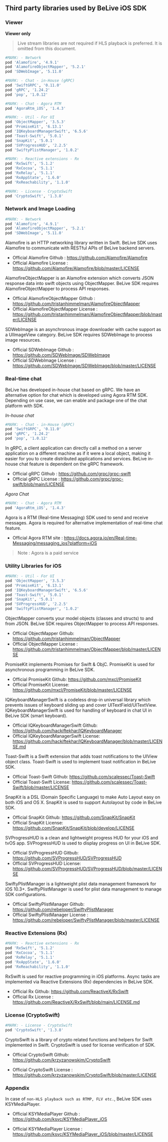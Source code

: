 ## Third party libraries used by BeLive iOS SDK

### Viewer

**Viewer only**

> Live stream libraries are not required if HLS playback is preferred. It is omitted from this document.

```bash
#MARK: - Network
pod 'Alamofire', '4.9.1'
pod 'AlamofireObjectMapper', '5.2.1'
pod 'SDWebImage', '5.11.0'

#MARK: - Chat - in-House (gRPC)
pod 'SwiftGRPC', '0.11.0'
pod 'gRPC', '1.24.2'
pod 'pop', '1.0.12'

#MARK: - Chat - Agora RTM
pod 'AgoraRtm_iOS', '1.4.3'

#MARK: - Util - For UI
pod 'ObjectMapper', '3.5.3'
pod 'PromiseKit', '6.13.1'
pod 'IQKeyboardManagerSwift', '6.5.6'
pod 'Toast-Swift', '5.0.1'
pod 'SnapKit', '5.0.1'
pod 'SVProgressHUD', '2.2.5'
pod 'SwiftyPlistManager', '1.0.2'

#MARK: - Reactive extensions - Rx
pod 'RxSwift', '5.1.2'
pod 'RxCocoa', '5.1.1'
pod 'RxRelay', '5.1.1'
pod 'RxAppState', '1.6.0'
pod 'RxReachability', '1.1.0'

#MARK: - License - CryptoSwift
pod 'CryptoSwift', '1.3.8'
```

### Network and Image Loading

```bash
#MARK: - Network
pod 'Alamofire', '4.9.1'
pod 'AlamofireObjectMapper', '5.2.1'
pod 'SDWebImage', '5.11.0'
```

Alamofire is an HTTP networking library written in Swift. BeLive SDK uses Alamofire to communicate with RESTful APIs of BeLive backend servers.

- Official Alamofire Github : https://github.com/Alamofire/Alamofire
- Official Alamofire License : https://github.com/Alamofire/Alamofire/blob/master/LICENSE

AlamofireObjectMapper is an Alamofire extension which converts JSON response data into swift objects using ObjectMapper. BeLive SDK requires AlamofireObjectMapper to process API responses.

- Official AlamofireObjectMapper Github : https://github.com/tristanhimmelman/AlamofireObjectMapper
- Official AlamofireObjectMapper License : https://github.com/tristanhimmelman/AlamofireObjectMapper/blob/master/LICENSE

SDWebImage is an asynchronous image downloader with cache support as a UIImageView category. BeLive SDK requires SDWebImage to process image resources.

- Official SDWebImage Github : https://github.com/SDWebImage/SDWebImage
- Official SDWebImage License : https://github.com/SDWebImage/SDWebImage/blob/master/LICENSE

### Real-time chat

BeLive has developed in-house chat based on gRPC. We have an alternative option for chat which is developed using Agora RTM SDK. Depending on use case, we can enable and package one of the chat platform with SDK.

_In-house chat_

```bash
#MARK: - Chat - in-House (gRPC)
pod 'SwiftGRPC', '0.11.0'
pod 'gRPC', '1.24.2'
pod 'pop', '1.0.12'
```

In gRPC, a client application can directly call a method on a server application on a different machine as if it were a local object, making it easier for you to create distributed applications and services. BeLive in-house chat feature is dependent on the gRPC framework.

- Official gRPC Github : https://github.com/grpc/grpc-swift
- Official gRPC License : https://github.com/grpc/grpc-swift/blob/main/LICENSE

_Agora Chat_

```bash
#MARK: - Chat - Agora RTM
pod 'AgoraRtm_iOS', '1.4.3'
```

Agora is a RTM (Real-time Messaging) SDK used to send and receive messages. Agora is required for alternative implementation of real-time chat feature.

- Official Agora RTM site : https://docs.agora.io/en/Real-time-Messaging/messaging_ios?platform=iOS

> Note : Agora is a paid service

### Utility Libraries for iOS

```bash
#MARK: - Util - For UI
pod 'ObjectMapper', '3.5.3'
pod 'PromiseKit', '6.13.1'
pod 'IQKeyboardManagerSwift', '6.5.6'
pod 'Toast-Swift', '5.0.1'
pod 'SnapKit', '5.0.1'
pod 'SVProgressHUD', '2.2.5'
pod 'SwiftyPlistManager', '1.0.2'
```

ObjectMapper converts your model objects (classes and structs) to and from JSON. BeLive SDK requires ObjectMapper to process API responses.

- Official ObjectMapper Github: https://github.com/tristanhimmelman/ObjectMapper
- Official ObjectMapper License : https://github.com/tristanhimmelman/ObjectMapper/blob/master/LICENSE

PromiseKit implements Promises for Swift & ObjC. PromiseKit is used for asynchronous programming in BeLive SDK.

- Official PromiseKit Github: https://github.com/mxcl/PromiseKit
- Official PromiseKit License: https://github.com/mxcl/PromiseKit/blob/master/LICENSE

IQKeyboardManagerSwift is a codeless drop-in universal library which prevents issues of keyboard sliding up and cover UITextField/UITextView. IQKeyboardManagerSwift is used for handling of keyboard in chat UI in BeLive SDK (smart keyboard).

- Official IQKeyboardManagerSwift Github: https://github.com/hackiftekhar/IQKeyboardManager
- Official IQKeyboardManagerSwift License: https://github.com/hackiftekhar/IQKeyboardManager/blob/master/LICENSE.md

Toast-Swift is a Swift extension that adds toast notifications to the UIView object class. Toast-Swift is used to implement toast notification in BeLive SDK.

- Official Toast-Swift Github: https://github.com/scalessec/Toast-Swift
- Official Toast-Swift License: https://github.com/scalessec/Toast-Swift/blob/master/LICENSE

SnapKit is a DSL (Domain Specific Language) to make Auto Layout easy on both iOS and OS X. SnapKit is used to support Autolayout by code in BeLive SDK.

- Official SnapKit Github: https://github.com/SnapKit/SnapKit
- Official SnapKit License: https://github.com/SnapKit/SnapKit/blob/develop/LICENSE

SVProgressHUD is a clean and lightweight progress HUD for your iOS and tvOS app. SVProgressHUD is used to display progress on UI in BeLive SDK.

- Official SVProgressHUD Gitbub: https://github.com/SVProgressHUD/SVProgressHUD
- Official SVProgressHUD License: https://github.com/SVProgressHUD/SVProgressHUD/blob/master/LICENSE

SwiftyPlistManager is a lightweight plist data management framework for iOS 10.3+. SwiftyPlistManager is used for plist data management to manage SDK configurations.

- Official SwiftyPlistManager Github: https://github.com/rebeloper/SwiftyPlistManager
- Official SwiftyPlistManager License : https://github.com/rebeloper/SwiftyPlistManager/blob/master/LICENSE

### Reactive Extensions (Rx)

```bash
#MARK: - Reactive extensions - Rx
pod 'RxSwift', '5.1.2'
pod 'RxCocoa', '5.1.1'
pod 'RxRelay', '5.1.1'
pod 'RxAppState', '1.6.0'
pod 'RxReachability', '1.1.0'
```

RxSwift is used for reactive programming in iOS platforms. Async tasks are implemented via Reactive Extensions (Rx) dependencies in BeLive SDK.

- Official Rx Github: https://github.com/ReactiveX/RxSwift
- Official Rx License : https://github.com/ReactiveX/RxSwift/blob/main/LICENSE.md

### License (CryptoSwift)

```bash
#MARK: - License - CryptoSwift
pod 'CryptoSwift', '1.3.8'
```

CryptoSwift is a library of crypto related functions and helpers for Swift implemented in Swift. CryptoSwift is used for license verification of SDK.

- Official CryptoSwift Github: https://github.com/krzyzanowskim/CryptoSwift

- Official CryptoSwift License : https://github.com/krzyzanowskim/CryptoSwift/blob/master/LICENSE

### Appendix

In case of `non-HLS playback such as RTMP, FLV etc.`, BeLive SDK uses KSYMediaPlayer.

- Official KSYMediaPlayer Github : https://github.com/ksvc/KSYMediaPlayer_iOS

- Official KSYMediaPlayer License : https://github.com/ksvc/KSYMediaPlayer_iOS/blob/master/LICENSE
